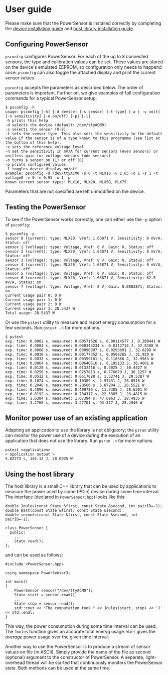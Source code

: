 # User guide
Please make sure that the PowerSensor is installed correctly by completing the [device installation guide](INSTALLATION_DEVICE.md) and [host library installation guide](INSTALLATION_HOST.md).

## Configuring PowerSensor
`psconfig` configures PowerSensor. For each of the up to 8 connected sensors, the type and calibration values can be set. These values are stored on the device's emulated EEPROM, so configuration only needs to happend once. `psconfig` can also toggle the attached display and print the current sensor values.

`psconfig` accepts the parameters as described below.  The order of parameters is important.  Further on, we give examples of full configuration commands for a typical PowerSensor setup.

```
$ psconfig -h
usage: psconfig [-h] [-d device] [-s sensor] [-t type] [-a | -v volt] [-n sensitivity] [-o on/off] [-p] [-l]
-h prints this help
-d selects the device (default: /dev/ttyACM0)
-s selects the sensor (0-8)
-t sets the sensor type. This also sets the sensitivity to the default value if the sensor is of a type known to this programme (see list at the bottom of this help).
-v sets the reference voltage level
-n set the sensitivity in mV/A for current sensors (even sensors) or unitless gain for voltage sensors (odd sensors)
-o turns a sensor on (1) or off (0)
-p prints configured values
-l toggles device display on/off
example: psconfig -d /dev/ttyACM0 -s 0 -t MLX10 -v 1.65 -o 1 -s 1 -t voltage0 -v 0 -n 0.95 -o 1 -p
Known current sensor types: MLX10, MLX20, MLX50, MLX75.
```

Parameters that are not specified are left unmodified on the device.

<!-- This section is outdated. Needs to be updated after fixing https://github.com/nlesc-recruit/PowerSensor3/issues/68

The `-n` values may be adjusted to get the right null levels, depending on the local magnetic field.  An easier way to calibrate them, is to fully turn of the host system power (so that no current is flowing through the current sensors), and to configure the PowerSensor from another machine (by temporarily connecting the USB cable to that other machine).  In this case, the null levels can be configured automatically:

```
$ psconfig -d/dev/ttyACM0 -s0 -tACS712-20 -v12 -a -s1 -tACS712-5 -v3.3 -a -s2 -tACS712-20 -v12 -a -s3 -o -s4 -o -p
```
-->


## Testing the PowerSensor
To see if the PowerSensor works correctly, one can either use the `-p` option of `psconfig`:
```
$ psconfig -p
sensor 0 (current): type: MLX20, Vref: 1.63871 V, Sensitivity: 0 mV/A, Status: off
sensor 1 (voltage): type: Voltage, Vref: 0 V, Gain: 0, Status: off
sensor 2 (current): type: MLX20, Vref: 1.63871 V, Sensitivity: 0 mV/A, Status: off
sensor 3 (voltage): type: Voltage, Vref: 0 V, Gain: 0, Status: off
sensor 4 (current): type: MLX20, Vref: 1.63871 V, Sensitivity: 0 mV/A, Status: off
sensor 5 (voltage): type: Voltage, Vref: 0 V, Gain: 0, Status: off
sensor 6 (current): type: MLX20, Vref: 1.63871 V, Sensitivity: 62.5 mV/A, Status: on
sensor 7 (voltage): type: Voltage, Vref: 0 V, Gain: 0.0883871, Status: on
Current usage pair 0: 0 W
Current usage pair 1: 0 W
Current usage pair 2: 0 W
Current usage pair 3: 28.5437 W
Total usage: 28.5437 W
```

Or use the `pstest` utility to measure and report energy consumption for a few seconds. Run `pstest -h` for more options.
```
$ pstest
exp. time: 0.0002 s, measured: 0.00571626 s, 0.00114577 J, 0.200441 W
exp. time: 0.0004 s, measured: 0.000343234 s, 0.0112714 J, 32.8388 W
exp. time: 0.0008 s, measured: 0.00090007 s, 0.0293691 J, 32.6298 W
exp. time: 0.0016 s, measured: 0.00177352 s, 0.0566265 J, 31.929 W
exp. time: 0.0032 s, measured: 0.00359161 s, 0.118366 J, 32.9563 W
exp. time: 0.0064 s, measured: 0.00640616 s, 0.195132 J, 30.4601 W
exp. time: 0.0128 s, measured: 0.0132216 s, 0.4025 J, 30.4427 W
exp. time: 0.0256 s, measured: 0.0257813 s, 0.776679 J, 30.1257 W
exp. time: 0.0512 s, measured: 0.0517088 s, 1.52741 J, 29.5387 W
exp. time: 0.1024 s, measured: 0.10309 s, 2.97431 J, 28.8516 W
exp. time: 0.2048 s, measured: 0.20566 s, 5.87204 J, 28.5521 W
exp. time: 0.4096 s, measured: 0.409726 s, 11.7305 J, 28.6301 W
exp. time: 0.8192 s, measured: 0.784317 s, 22.3385 J, 28.4815 W
exp. time: 1.6384 s, measured: 1.67394 s, 47.6963 J, 28.4935 W
exp. time: 3.2768 s, measured: 3.27701 s, 93.377 J, 28.4946 W
```

## Monitor power use of an existing application
Adapting an application to use the library is not obligatory; the `psrun` utility can monitor the power use of a device during the execution of an application that does not use the library. Run `psrun -h` for more options
```
pstest <application>
< application output >
5.02273 s, 144.12 J, 28.6935 W
```

## Using the host library
The host library is a small C++ library that can be used by applications to measure the power used by some (PCIe) device during some time interval.  The interface (declared in `PowerSensor.hpp`) looks like this:
```
double Joules(const State &first, const State &second, int pairID=-1);
double Watt(const State &first, const State &second);
double seconds(const State &first, const State &second, int pairID=-1);

class PowerSensor {
  public:
    ...
    State read();
};
```
and can be used as follows:
```
#include <PowerSensor.hpp>

using namespace PowerSensor3;

int main()
{
    PowerSensor sensor("/dev/ttyACM0");
    State start = sensor.read();
    ...
    State stop = sensor.read();
    std::cout << "The computation took " << Joules(start, stop) << 'J' << std::endl;
}
```

This way, the power consumption during some time interval can be used. The `Joules` function gives an accurate total eneryg usage. `Watt` gives the _average_ power usage over the given time interval.

Another way to use the PowerSensor is to produce a stream of sensor values on file (in ASCII). Simply provide the name of the file as second (optional) argument to the constructor of PowerSensor.  A separate, light-overhead thread will be started that continuously monitors the PowerSensor state. Both methods can be used at the same time.
